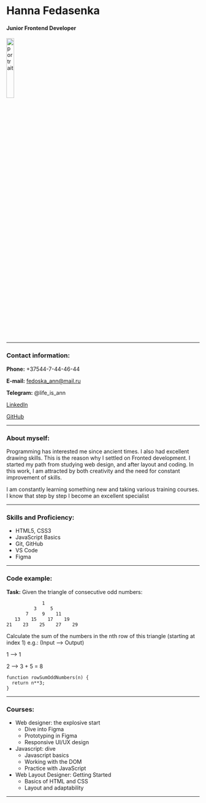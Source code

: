 # **Hanna Fedasenka**   
#### Junior Frontend Developer

<img src="https://thumb.cloud.mail.ru/weblink/thumb/xw1/PAzU/Z7WLNrrUV" alt="portrait" width = 20% />

*************

### **Contact information:**    

**Phone:** +37544-7-44-46-44

**E-mail:** fedoska_ann@mail.ru

**Telegram:** @life_is_ann

[LinkedIn](https://www.linkedin.com/in/hanna-fedasenka-792570248/)

[GitHub](https://github.com/Tirvia)     
           
*****************

### **About myself:**

Programming has interested me since ancient times. I also had excellent drawing skills. This is the reason why I settled on Fronted development. I started my path from studying web design, and after layout and coding. In this work, I am attracted by both creativity and the need for constant improvement of skills.

I am constantly learning something new and taking various training courses. I know that step by step I become an excellent specialist

********************

### **Skills and Proficiency:**

* HTML5, CSS3
* JavaScript Basics
* Git, GitHub
* VS Code
* Figma

************

### **Code example:**

**Task:** Given the triangle of consecutive odd numbers:


                 1
              3     5
           7     9    11
       13    15    17    19
    21    23    25    27    29


Calculate the sum of the numbers in the nth row of this triangle (starting at index 1) e.g.: (Input --> Output)

1 -->  1

2 --> 3 + 5 = 8
```
function rowSumOddNumbers(n) {
  return n**3;
}
```
**************

### **Courses:**

* Web designer: the explosive start
    + Dive into Figma
    + Prototyping in Figma
    + Responsive UI/UX design
* Javascript: dive
    + Javascript basics
    + Working with the DOM
    + Practice with JavaScript
* Web Layout Designer: Getting Started
    + Basics of HTML and CSS
    + Layout and adaptability

******************
